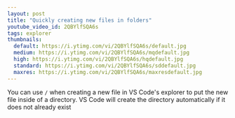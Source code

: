 ```yaml
---
layout: post
title: "Quickly creating new files in folders"
youtube_video_id: 2QBYlfSQA6s
tags: explorer
thumbnails:
  default: https://i.ytimg.com/vi/2QBYlfSQA6s/default.jpg
  medium: https://i.ytimg.com/vi/2QBYlfSQA6s/mqdefault.jpg
  high: https://i.ytimg.com/vi/2QBYlfSQA6s/hqdefault.jpg
  standard: https://i.ytimg.com/vi/2QBYlfSQA6s/sddefault.jpg
  maxres: https://i.ytimg.com/vi/2QBYlfSQA6s/maxresdefault.jpg
---
```


You can use `/` when creating a new file in VS Code's explorer to put the new file inside of a directory. VS Code will create the directory automatically if it does not already exist
